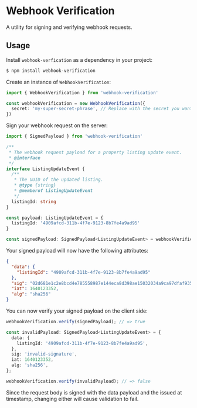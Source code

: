# Webhook Verification
A utility for signing and verifying webhook requests.

## Usage

Install `webhook-verfication` as a dependency in your project:

```sh
$ npm install webhook-verification
```

Create an instance of `WebhookVerification`:
```ts
import { WebhookVerification } from 'webhook-verification'

const webhookVerification = new WebhookVerification({
  secret: 'my-super-secret-phrase', // Replace with the secret you want to sign the webhook payloads with.
})

```

Sign your webhook request on the server:
```ts
import { SignedPayload } from 'webhook-verification'

/**
 * The webhook request payload for a property listing update event.
 * @interface
 */
interface ListingUpdateEvent {
  /**
   * The UUID of the updated listing.
   * @type {string}
   * @memberof ListingUpdateEvent
   */
  listingId: string
}

const payload: ListingUpdateEvent = {
  listingId: '4909afcd-311b-4f7e-9123-8b7fe4a9ad95'
}

const signedPayload: SignedPayload<ListingUpdateEvent> = webhookVerification.sign(payload)

```

Your signed payload will now have the following attributes:

```json
{
  "data": {
    "listingId": "4909afcd-311b-4f7e-9123-8b7fe4a9ad95"
  },
  "sig": "02d681e1c2e8bcd4e785558987e144eca8d398ae15032034a9ca97dfaf9352c5",
  "iat": 1640123352,
  "alg": "sha256"
}

```

You can now verify your signed payload on the client side:
```ts
webhookVerification.verify(signedPayload); // => true

const invalidPayload: SignedPayload<ListingUpdateEvent> = {
  data: {
    listingId: '4909afcd-311b-4f7e-9123-8b7fe4a9ad95',
  },
  sig: 'invalid-signature',
  iat: 1640123352,
  alg: 'sha256',
};

webhookVerification.verify(invalidPayload); // => false

```

Since the request body is signed with the data payload and the issued at timestamp, changing either will cause validation to fail.
